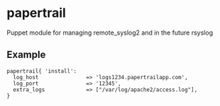 # papertrail
Puppet module for managing remote_syslog2 and in the future rsyslog

## Example

    papertrail{ 'install':
      log_host               => 'logs1234.papertrailapp.com',
      log_port               => '12345',
      extra_logs			 => ["/var/log/apache2/access.log"],
    }